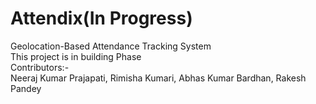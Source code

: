 # Attendix(In Progress)
Geolocation-Based Attendance Tracking System<br>
This project is in building Phase <br>
Contributors:-<br>
Neeraj Kumar Prajapati, Rimisha Kumari, Abhas Kumar Bardhan, Rakesh Pandey
